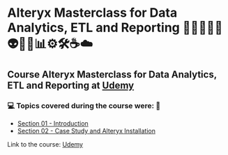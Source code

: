 # Alteryx Masterclass for Data Analytics, ETL and Reporting 🧑🏻‍💻🤯🤖👽🧠🎲📊⚙️🛠️☕☁️
## Course Alteryx Masterclass for Data Analytics, ETL and Reporting at [Udemy](https://www.udemy.com/course/alteryx-masterclass-for-data-analytics-etl-and-reporting/)
### 💻 Topics covered during the course were: 🚀
- [Section 01 - Introduction](https://github.com/romulovieira777/Alteryx_Masterclass_for_Data_Analytics_ETL_and_Reporting/tree/main/Section_01_Introduction)
- [Section 02 - Case Study and Alteryx Installation]()


Link to the course: [Udemy](https://www.udemy.com/course/alteryx-masterclass-for-data-analytics-etl-and-reporting)